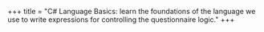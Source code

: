 ﻿+++
title = "C# Language Basics: learn the foundations of the language we use to write expressions for controlling the questionnaire logic."
+++
